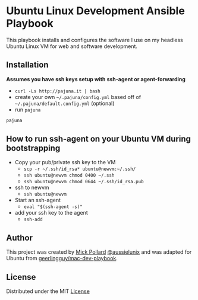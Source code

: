# Ubuntu Linux Development Ansible Playbook

This playbook installs and configures the software I use on my headless Ubuntu Linux VM for web and software development.

## Installation

**Assumes you have ssh keys setup with ssh-agent or agent-forwarding**

* `curl -Ls http://pajuna.it | bash`
* create your own `~/.pajuna/config.yml` based off of `~/.pajuna/default.config.yml` (optional)
* run `pajuna`

```bash
pajuna
```

## How to run ssh-agent on your Ubuntu VM during bootstrapping

* Copy your pub/private ssh key to the VM
  * `scp -r ~/.ssh/id_rsa* ubuntu@newvm:~/.ssh/`
  * `ssh ubuntu@newvm chmod 0400 ~/.ssh`
  * `ssh ubuntu@newvm chmod 0644 ~/.ssh/id_rsa.pub`
* ssh to newvm
  * `ssh ubuntu@newvm`
* Start an ssh-agent
  * `eval "$(ssh-agent -s)"`
* add your ssh key to the agent
  * `ssh-add`

## Author

This project was created by [Mick Pollard](https://aussielunix.io) [@aussielunix](https://twitter.com/aussielunix) and was adapted for Ubuntu from [geerlingguy/mac-dev-playbook](https://github.com/geerlingguy/mac-dev-playbook).

## License

Distributed under the MIT [License](https://github.com/pajuna/mystation/blob/master/LICENSE)
